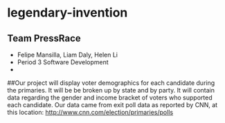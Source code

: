 # legendary-invention

## Team PressRace
  - Felipe Mansilla, Liam Daly, Helen Li
  - Period 3 Software Development
  - 
##Our project will display voter demographics for each candidate during the primaries. It will be be broken up by state and by party. It will contain data regarding the gender and income bracket of voters who supported each candidate. Our data came from exit poll data as reported by CNN, at this location: http://www.cnn.com/election/primaries/polls
